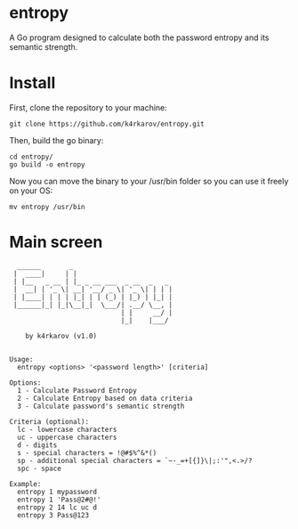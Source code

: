 # entropy
A Go program designed to calculate both the password entropy and its semantic strength.

# Install

First, clone the repository to your machine:

```
git clone https://github.com/k4rkarov/entropy.git
```

Then, build the go binary:

```
cd entropy/
go build -o entropy
```

Now you can move the binary to your /usr/bin folder so you can use it freely on your OS:

```
mv entropy /usr/bin
```

# Main screen
```
  ______       _                         
 |  ____|     | |                        
 | |__   _ __ | |_ _ __ ___  _ __  _   _ 
 |  __| | '_ \| __| '__/ _ \| '_ \| | | |
 | |____| | | | |_| | | (_) | |_) | |_| |
 |______|_| |_|\__|_|  \___/| .__/ \__, |
                            | |     __/ |
                            |_|    |___/ 
	
    by k4rkarov (v1.0)
 
 
Usage:
  entropy <options> '<password length>' [criteria]
 
Options:
  1 - Calculate Password Entropy
  2 - Calculate Entropy based on data criteria
  3 - Calculate password's semantic strength
 
Criteria (optional):
  lc - lowercase characters
  uc - uppercase characters
  d - digits
  s - special characters = !@#$%^&*()
  sp - additional special characters = `~-_=+[{]}\|;:'",<.>/?
  spc - space
 
Example:
  entropy 1 mypassword
  entropy 1 'Pass@2#@!'
  entropy 2 14 lc uc d
  entropy 3 Pass@123
```
